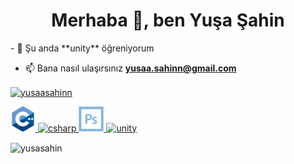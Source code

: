 <h1 align="center">Merhaba 👋, ben Yuşa Şahin</h1>
- 🌱 Şu anda **unity** öğreniyorum

- 📫 Bana nasıl ulaşırsınız **yusaa.sahinn@gmail.com**


<p align = "left">
<a href = "https://linkedin.com/in/yusaasahinn" target = "blank"><img align= "center" src = "https://raw.githubusercontent.com/rahuldkjain/github-profile-readme-generator/master/src/images/icons/Social/linked-in-alt.svg" alt = "yusaasahinn" yükseklik ="30" width = "40" /></a>

</p>


<p align="left"> <a href="https://www.w3schools.com/cpp/" target=" _blank" rel = "noreferrer"> <img src = "https://raw.githubusercontent.com/devicons/devicon/master/icons/cplusplus/cplusplus-original.svg" alt = "cplusplus" width = "40" yükseklik ="40"/> </a> <a href = "https://www.w3schools.com/cs/" target = "_blank" rel = "noreferrer"> <img src = "https://raw. githubusercontent.com/devicons/devicon/master/icons/csharp/csharp-original.svg" alt = "csharp" width = "40" height = "40"/> </a> <a href = "https:// www.photoshop.com/en" target = "_blank" rel = "noreferrer"> <img src = "https://raw.githubusercontent.com/devicons/devicon/master/icons/photoshop/photoshop-line.svg" alt = "photoshop" width = "40" height = "40"/> </a> <a href = "https://unity.com/" target = "_blank" rel = "noreferrer"> <img src= "https://www.vectorlogo.zone/logos/unity3d/unity3d-icon.svg" alt = "unity" width = "40" height = "40"/> </a> </p> <p>


<p> <img align = "center" src = "https://github-readme-stats.vercel.app/api?username=yusasahin&show_icons=true&locale=en" alt = "yusasahin" /></p>


